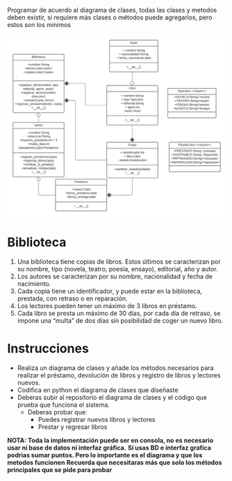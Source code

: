 Programar de acuerdo al diagrama de clases, todas las clases y metodos deben existir, si requiere más clases o métodos puede agregarlos, pero estos son los minimos

![Diagrama de clases](https://github.com/EkBalam/biblioteca_2/blob/master/biblioteca_clases.png)

# Biblioteca
1. Una biblioteca tiene copias de libros. Estos últimos se caracterizan por su nombre, tipo (novela, teatro, poesía, ensayo), editorial, año y autor.
2. Los autores se caracterizan por su nombre, nacionalidad y fecha de nacimiento.
3. Cada copia tiene un identificador, y puede estar en la biblioteca, prestada, con retraso o en reparación.
4. Los lectores pueden tener un máximo de 3 libros en préstamo.
5. Cada libro se presta un máximo de 30 días, por cada día de retraso, se impone una “multa” de dos días sin posibilidad de coger un nuevo libro.

# Instrucciones
- Realiza un diagrama de clases y añade los métodos necesarios para realizar el préstamo, devolución de libros y registro de libros y lectores nuevos.
- Codifica en python el diagrama de clases que diseñaste
- Deberas subir al repositorio el diagrama de clases y el código que prueba que funciona el sistema.
  - Deberas probar que:
    - Puedes registrar nuevos libros y lectores
    - Prestar y regresar libros

**NOTA: Toda la implementación puede ser en consola, no es necesario usar ni base de datos ni interfaz gráfica.**
**Sí usas BD e interfaz grafica podrias sumar puntos. Pero lo importante es el diagrama y que los metodos funcionen**
**Recuerda que necesitaras más que solo los métodos principales que se pide para probar**
